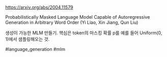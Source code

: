 https://arxiv.org/abs/2004.11579

Probabilistically Masked Language Model Capable of Autoregressive Generation in Arbitrary Word Order (Yi Liao, Xin Jiang, Qun Liu)

생성이 가능한 MLM 만들기. 핵심은 token의 마스킹 확률 p를 예를 들어 Uniform(0, 1)에서 샘플링해오는 것.

#language_generation #mlm 